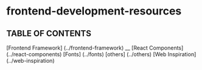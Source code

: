 # frontend-development-resources
## TABLE OF CONTENTS
[Frontend Framework] (../frontend-framework) __
[React Components] (../react-components) 
[Fonts] (../fonts)
[others] (../others)
[Web Inspiration] (../web-inspiration)
